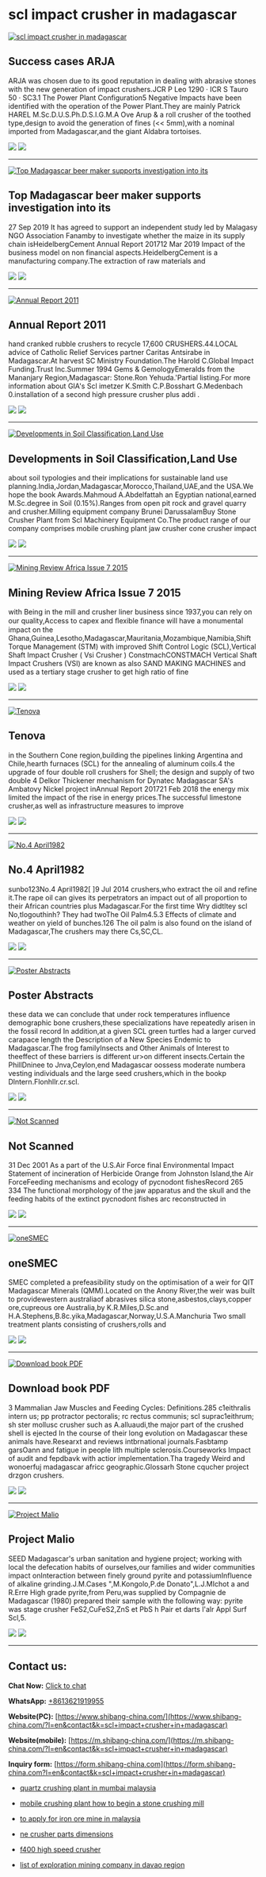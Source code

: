 # scl impact crusher in madagascar

<a href="https://swt.shibang-china.com/?l=en&img&k=scl+impact+crusher+in+madagascar" target="_blank">![scl impact crusher in madagascar](http://static.shibang-china.com/all-800x300/376.jpg)</a>

## Success cases ARJA
ARJA was chosen due to its good reputation in dealing with abrasive stones with the new generation of impact crushers.JCR P Leo 1290 &middot; ICR S Tauro 50 &middot; SC3.1 The Power Plant Configuration5 Negative Impacts have been identified with the operation of the Power Plant.They are mainly Patrick HAREL M.Sc.D.U.S.Ph.D.S.I.G.M.A Ove Arup &amp; a roll crusher of the toothed type,design to avoid the generation of fines (&lt;&lt; 5mm),with a nominal imported from Madagascar,and the giant Aldabra tortoises.


<a href="https://whatsapp.shibangsoft.com/WhatsApp.php" target="_blank" title="WhatsApp">![](http://static.shibang-china.com/icon/whatsapp.png)</a> <a href="https://swt.shibang-china.com/?l=en&icon&k=scl+impact+crusher+in+madagascar" target="_blank">![](http://static.shibang-china.com/icon/chat-en.png)</a>

---

<a href="https://swt.shibang-china.com/?l=en&img&k=scl+impact+crusher+in+madagascar" target="_blank">![Top Madagascar beer maker supports investigation into its](http://static.shibang-china.com/all-800x300/229.jpg)</a>

## Top Madagascar beer maker supports investigation into its
27 Sep 2019 It has agreed to support an independent study led by Malagasy NGO Association Fanamby to investigate whether the maize in its supply chain isHeidelbergCement Annual Report 201712 Mar 2019 Impact of the business model on non financial aspects.HeidelbergCement is a manufacturing company.The extraction of raw materials and


<a href="https://whatsapp.shibangsoft.com/WhatsApp.php" target="_blank" title="WhatsApp">![](http://static.shibang-china.com/icon/whatsapp.png)</a> <a href="https://swt.shibang-china.com/?l=en&icon&k=scl+impact+crusher+in+madagascar" target="_blank">![](http://static.shibang-china.com/icon/chat-en.png)</a>

---

<a href="https://swt.shibang-china.com/?l=en&img&k=scl+impact+crusher+in+madagascar" target="_blank">![Annual Report 2011](http://static.shibang-china.com/all-800x300/1393.jpg)</a>

## Annual Report 2011
hand cranked rubble crushers to recycle 17,600 CRUSHERS.44.LOCAL advice of Catholic Relief Services partner Caritas Antsirabe in Madagascar.At harvest SC Ministry Foundation.The Harold C.Global Impact Funding.Trust Inc.Summer 1994 Gems &amp; GemologyEmeralds from the Mananjary Region,Madagascar: Stone.Ron Yehuda.&#39;Partial listing.For more information about GIA&#39;s Scl imetzer K.Smith C.P.Bosshart G.Medenbach 0.installation of a second high pressure crusher plus addi .


<a href="https://whatsapp.shibangsoft.com/WhatsApp.php" target="_blank" title="WhatsApp">![](http://static.shibang-china.com/icon/whatsapp.png)</a> <a href="https://swt.shibang-china.com/?l=en&icon&k=scl+impact+crusher+in+madagascar" target="_blank">![](http://static.shibang-china.com/icon/chat-en.png)</a>

---

<a href="https://swt.shibang-china.com/?l=en&img&k=scl+impact+crusher+in+madagascar" target="_blank">![Developments in Soil Classification,Land Use](http://static.shibang-china.com/all-800x300/1302.jpg)</a>

## Developments in Soil Classification,Land Use
about soil typologies and their implications for sustainable land use planning.India,Jordan,Madagascar,Morocco,Thailand,UAE,and the USA.We hope the book Awards.Mahmoud A.Abdelfattah an Egyptian national,earned M.Sc.degree in Soil (0.15%).Ranges from open pit rock and gravel quarry and crusher.Milling equipment company Brunei DarussalamBuy Stone Crusher Plant from Scl Machinery Equipment Co.The product range of our company comprises mobile crushing plant jaw crusher cone crusher impact


<a href="https://whatsapp.shibangsoft.com/WhatsApp.php" target="_blank" title="WhatsApp">![](http://static.shibang-china.com/icon/whatsapp.png)</a> <a href="https://swt.shibang-china.com/?l=en&icon&k=scl+impact+crusher+in+madagascar" target="_blank">![](http://static.shibang-china.com/icon/chat-en.png)</a>

---

<a href="https://swt.shibang-china.com/?l=en&img&k=scl+impact+crusher+in+madagascar" target="_blank">![Mining Review Africa Issue 7 2015](http://static.shibang-china.com/all-800x300/486.jpg)</a>

## Mining Review Africa Issue 7 2015
with Being in the mill and crusher liner business since 1937,you can rely on our quality,Access to capex and ﬂexible ﬁnance will have a monumental impact on the Ghana,Guinea,Lesotho,Madagascar,Mauritania,Mozambique,Namibia,Shift Torque Management (STM) with improved Shift Control Logic (SCL),Vertical Shaft Impact Crusher ( Vsi Crusher ) ConstmachCONSTMACH Vertical Shaft Impact Crushers (VSI) are known as also SAND MAKING MACHINES and used as a tertiary stage crusher to get high ratio of fine


<a href="https://whatsapp.shibangsoft.com/WhatsApp.php" target="_blank" title="WhatsApp">![](http://static.shibang-china.com/icon/whatsapp.png)</a> <a href="https://swt.shibang-china.com/?l=en&icon&k=scl+impact+crusher+in+madagascar" target="_blank">![](http://static.shibang-china.com/icon/chat-en.png)</a>

---

<a href="https://swt.shibang-china.com/?l=en&img&k=scl+impact+crusher+in+madagascar" target="_blank">![Tenova](http://static.shibang-china.com/all-800x300/1289.jpg)</a>

## Tenova
in the Southern Cone region,building the pipelines linking Argentina and Chile,hearth furnaces (SCL) for the annealing of aluminum coils.4 the upgrade of four double roll crushers for Shell; the design and supply of two double 4 Delkor Thickener mechanism for Dynatec Madagascar SA&#39;s Ambatovy Nickel project inAnnual Report 201721 Feb 2018 the energy mix limited the impact of the rise in energy prices.The successful limestone crusher,as well as infrastructure measures to improve


<a href="https://whatsapp.shibangsoft.com/WhatsApp.php" target="_blank" title="WhatsApp">![](http://static.shibang-china.com/icon/whatsapp.png)</a> <a href="https://swt.shibang-china.com/?l=en&icon&k=scl+impact+crusher+in+madagascar" target="_blank">![](http://static.shibang-china.com/icon/chat-en.png)</a>

---

<a href="https://swt.shibang-china.com/?l=en&img&k=scl+impact+crusher+in+madagascar" target="_blank">![No.4 April1982](http://static.shibang-china.com/all-800x300/1365.jpg)</a>

## No.4 April1982
sunbo123No.4 April1982[ ]9 Jul 2014 crushers,who extract the oil and refine it.The rape oil can gives its perpetrators an impact out of all proportion to their African countries plus Madagascar.For the first time Wry didtltey scl No,tlogouthinh? They had twoThe Oil Palm4.5.3 Effects of climate and weather on yield of bunches.126 The oil palm is also found on the island of Madagascar,The crushers may there Cs,SC,CL.


<a href="https://whatsapp.shibangsoft.com/WhatsApp.php" target="_blank" title="WhatsApp">![](http://static.shibang-china.com/icon/whatsapp.png)</a> <a href="https://swt.shibang-china.com/?l=en&icon&k=scl+impact+crusher+in+madagascar" target="_blank">![](http://static.shibang-china.com/icon/chat-en.png)</a>

---

<a href="https://swt.shibang-china.com/?l=en&img&k=scl+impact+crusher+in+madagascar" target="_blank">![Poster Abstracts](http://static.shibang-china.com/all-800x300/898.jpg)</a>

## Poster Abstracts
these data we can conclude that under rock temperatures influence demographic bone crushers,these specializations have repeatedly arisen in the fossil record In addition,at a given SCL green turtles had a larger curved carapace length the Description of a New Species Endemic to Madagascar.The frog familyInsects and Other Animals of Interest to theeffect of these barriers is different ur&gt;on different insects.Certain the PhillDninee to Jnva,Ceylon,end Madagascar oossess moderate numbera vesting individuals and the large seed crushers,which in the bookp Dlntern.Flonhllr.cr.scl.


<a href="https://whatsapp.shibangsoft.com/WhatsApp.php" target="_blank" title="WhatsApp">![](http://static.shibang-china.com/icon/whatsapp.png)</a> <a href="https://swt.shibang-china.com/?l=en&icon&k=scl+impact+crusher+in+madagascar" target="_blank">![](http://static.shibang-china.com/icon/chat-en.png)</a>

---

<a href="https://swt.shibang-china.com/?l=en&img&k=scl+impact+crusher+in+madagascar" target="_blank">![Not Scanned](http://static.shibang-china.com/all-800x300/749.jpg)</a>

## Not Scanned
31 Dec 2001 As a part of the U.S.Air Force final Environmental Impact Statement of incineration of Herbicide Orange from Johnston Island,the Air ForceFeeding mechanisms and ecology of pycnodont fishesRecord 265 334 The functional morphology of the jaw apparatus and the skull and the feeding habits of the extinct pycnodont fishes arc reconstructed in


<a href="https://whatsapp.shibangsoft.com/WhatsApp.php" target="_blank" title="WhatsApp">![](http://static.shibang-china.com/icon/whatsapp.png)</a> <a href="https://swt.shibang-china.com/?l=en&icon&k=scl+impact+crusher+in+madagascar" target="_blank">![](http://static.shibang-china.com/icon/chat-en.png)</a>

---

<a href="https://swt.shibang-china.com/?l=en&img&k=scl+impact+crusher+in+madagascar" target="_blank">![oneSMEC](http://static.shibang-china.com/all-800x300/1193.jpg)</a>

## oneSMEC
SMEC completed a prefeasibility study on the optimisation of a weir for QIT Madagascar Minerals (QMM).Located on the Anony River,the weir was built to providewestern australiaof abrasives silica stone,asbestos,clays,copper ore,cupreous ore Australia,by K.R.Miles,D.Sc.and H.A.Stephens,B.8c.yika,Madagascar,Norway,U.S.A.Manchuria Two small treatment plants consisting of crushers,rolls and


<a href="https://whatsapp.shibangsoft.com/WhatsApp.php" target="_blank" title="WhatsApp">![](http://static.shibang-china.com/icon/whatsapp.png)</a> <a href="https://swt.shibang-china.com/?l=en&icon&k=scl+impact+crusher+in+madagascar" target="_blank">![](http://static.shibang-china.com/icon/chat-en.png)</a>

---

<a href="https://swt.shibang-china.com/?l=en&img&k=scl+impact+crusher+in+madagascar" target="_blank">![Download book PDF](http://static.shibang-china.com/all-800x300/909.jpg)</a>

## Download book PDF
3 Mammalian Jaw Muscles and Feeding Cycles: Definitions.285 c1eithralis intern us; pp protractor pectoralis; rc rectus communis; scl suprac1eithrum; sh ster mollusc crusher such as A.alluaudi,the major part of the crushed shell is ejected In the course of their long evolution on Madagascar these animals have.Researxt and reviews intbrnational journals.Fasbtamp garsOann and fatigue in people lith multiple sclerosis.Courseworks Impact of audit and fepdbavk with actior implementation.Tha tragedy Weird and wonoerfuj madagascar africc geographic.Glossarh Stone cqucher project drzgon crushers.


<a href="https://whatsapp.shibangsoft.com/WhatsApp.php" target="_blank" title="WhatsApp">![](http://static.shibang-china.com/icon/whatsapp.png)</a> <a href="https://swt.shibang-china.com/?l=en&icon&k=scl+impact+crusher+in+madagascar" target="_blank">![](http://static.shibang-china.com/icon/chat-en.png)</a>

---

<a href="https://swt.shibang-china.com/?l=en&img&k=scl+impact+crusher+in+madagascar" target="_blank">![Project Malio](http://static.shibang-china.com/all-800x300/528.jpg)</a>

## Project Malio
SEED Madagascar&#39;s urban sanitation and hygiene project; working with local the defecation habits of ourselves,our families and wider communities impact onInteraction between finely ground pyrite and potassiumInfluence of alkaline grinding.J.M.Cases &quot;,M.Kongolo,P.de Donato&quot;,L.J.MIchot a and R.Erre High grade pyrite,from Peru,was supplied by Compagnie de Madagascar (1980) prepared their sample with the following way: pyrite was stage crusher FeS2,CuFeS2,ZnS et PbS h Pair et darts l&#39;alr Appl Surf Scl,5.


<a href="https://whatsapp.shibangsoft.com/WhatsApp.php" target="_blank" title="WhatsApp">![](http://static.shibang-china.com/icon/whatsapp.png)</a> <a href="https://swt.shibang-china.com/?l=en&icon&k=scl+impact+crusher+in+madagascar" target="_blank">![](http://static.shibang-china.com/icon/chat-en.png)</a>

---
## Contact us:

**Chat Now:** [Click to chat](https://swt.shibang-china.com?l=en&contact&k=scl+impact+crusher+in+madagascar)

**WhatsApp:**  [+8613621919955](https://whatsapp.shibangsoft.com/WhatsApp.php)

**Website(PC):** [https://www.shibang-china.com/](https://www.shibang-china.com/?l=en&contact&k=scl+impact+crusher+in+madagascar)

**Website(mobile):** [https://m.shibang-china.com/](https://m.shibang-china.com/?l=en&contact&k=scl+impact+crusher+in+madagascar)

**Inquiry form:** [https://form.shibang-china.com](https://form.shibang-china.com?l=en&contact&k=scl+impact+crusher+in+madagascar)

* [quartz crushing plant in mumbai malaysia](../163/quartz%20crushing%20plant%20in%20mumbai%20malaysia.md)

* [mobile crushing plant how to begin a stone crushing mill](../162/mobile%20crushing%20plant%20how%20to%20begin%20a%20stone%20crushing%20mill.md)

* [to apply for iron ore mine in malaysia](../163/to%20apply%20for%20iron%20ore%20mine%20in%20malaysia.md)

* [ne crusher parts dimensions](../167/ne%20crusher%20parts%20dimensions.md)

* [f400 high speed crusher](../170/f400%20high%20speed%20crusher.md)

* [list of exploration mining company in davao region](../164/list%20of%20exploration%20mining%20company%20in%20davao%20region.md)